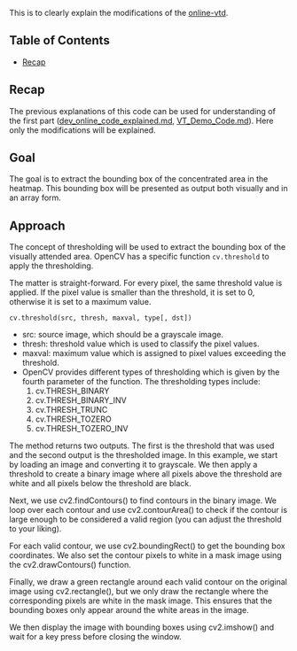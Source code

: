 This is to clearly explain the modifications of the [online-vtd](https://github.com/shivahanifi/online-visual-target-detection/blob/main/src/demo_dev_online.py). 

## Table of Contents
- [Recap](#recap)

                                   
## Recap
The previous explanations of this code can be used for understanding of the first part ([dev_online_code_explained.md](https://github.com/shivahanifi/online-visual-target-detection/blob/main/src/dev_online_code_explained.md),  [VT_Demo_Code.md](https://github.com/shivahanifi/visual-targets/blob/main/Demo/VT_Demo_Code.md)). Here only the modifications will be explained.

## Goal
The goal is to extract the bounding box of the concentrated area in the heatmap. This bounding box will be presented as output both visually and in an array form.

## Approach
The concept of thresholding will be used to extract the bounding box of the visually attended area. OpenCV has a specific function `cv.threshold` to apply the thresholding.

 The matter is straight-forward. For every pixel, the same threshold value is applied. If the pixel value is smaller than the threshold, it is set to 0, otherwise it is set to a maximum value.

```
cv.threshold(src, thresh, maxval, type[, dst]) 
```
- src: source image, which should be a grayscale image. 
- thresh: threshold value which is used to classify the pixel values.
- maxval: maximum value which is assigned to pixel values exceeding the threshold.
- OpenCV provides different types of thresholding which is given by the fourth parameter of the function. The thresholding types include:
  1. cv.THRESH_BINARY
  2. cv.THRESH_BINARY_INV
  3. cv.THRESH_TRUNC
  4. cv.THRESH_TOZERO
  5. cv.THRESH_TOZERO_INV

The method returns two outputs. The first is the threshold that was used and the second output is the thresholded image.
In this example, we start by loading an image and converting it to grayscale. We then apply a threshold to create a binary image where all pixels above the threshold are white and all pixels below the threshold are black.

Next, we use cv2.findContours() to find contours in the binary image. We loop over each contour and use cv2.contourArea() to check if the contour is large enough to be considered a valid region (you can adjust the threshold to your liking).

For each valid contour, we use cv2.boundingRect() to get the bounding box coordinates. We also set the contour pixels to white in a mask image using the cv2.drawContours() function.

Finally, we draw a green rectangle around each valid contour on the original image using cv2.rectangle(), but we only draw the rectangle where the corresponding pixels are white in the mask image. This ensures that the bounding boxes only appear around the white areas in the image.

We then display the image with bounding boxes using cv2.imshow() and wait for a key press before closing the window.